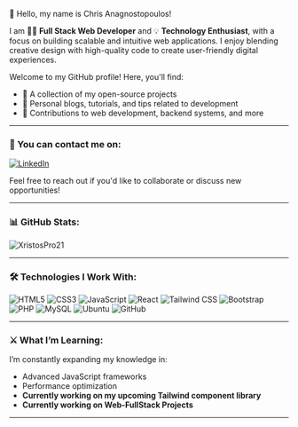 👋 Hello, my name is Chris Anagnostopoulos! 

I am 🧑‍💻 **Full Stack Web Developer** and 💡 **Technology Enthusiast**, with a focus on building scalable and intuitive web applications. I enjoy blending creative design with high-quality code to create user-friendly digital experiences.

Welcome to my GitHub profile! Here, you'll find:

- 🚀 A collection of my open-source projects
- 📝 Personal blogs, tutorials, and tips related to development
- 🔧 Contributions to web development, backend systems, and more

----

### 📧 You can contact me on:
[![LinkedIn](https://img.shields.io/badge/LinkedIn-0077B5?style=flat&logo=linkedin&logoColor=white)](https://www.linkedin.com/in/yourprofile)

Feel free to reach out if you'd like to collaborate or discuss new opportunities!

----

### 📊 GitHub Stats:
![XristosPro21](https://github-readme-stats.vercel.app/api?username=XristosPro21&show_icons=true&theme=radical)

----

### 🛠️ Technologies I Work With:
![HTML5](https://img.shields.io/badge/HTML5-E34F26?style=for-the-badge&logo=html5&logoColor=white)
![CSS3](https://img.shields.io/badge/CSS3-1572B6?style=for-the-badge&logo=css3&logoColor=white)
![JavaScript](https://img.shields.io/badge/JavaScript-F7DF1E?style=for-the-badge&logo=javascript&logoColor=black)
![React](https://img.shields.io/badge/React-61DAFB?style=for-the-badge&logo=react&logoColor=black)
![Tailwind CSS](https://img.shields.io/badge/TailwindCSS-38B2AC?style=for-the-badge&logo=tailwind-css&logoColor=white)
![Bootstrap](https://img.shields.io/badge/Bootstrap-563D7C?style=for-the-badge&logo=bootstrap&logoColor=white)
![PHP](https://img.shields.io/badge/PHP-777BB4?style=for-the-badge&logo=php&logoColor=white)
![MySQL](https://img.shields.io/badge/MySQL-4479A1?style=for-the-badge&logo=mysql&logoColor=white)
![Ubuntu](https://img.shields.io/badge/Ubuntu-E95420?style=for-the-badge&logo=ubuntu&logoColor=white)
![GitHub](https://img.shields.io/badge/GitHub-181717?style=for-the-badge&logo=github&logoColor=white)

----

### ⚔️ What I’m Learning:
I’m constantly expanding my knowledge in:
- Advanced JavaScript frameworks
- Performance optimization
- **Currently working on my upcoming Tailwind component library**
- **Currently working on Web-FullStack Projects**

----
